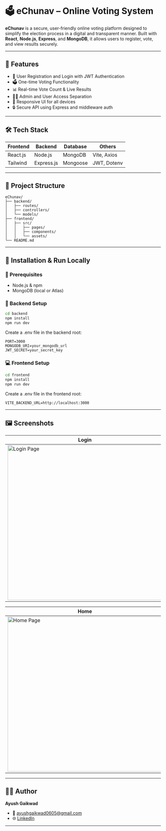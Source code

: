 # 🗳️ eChunav – Online Voting System

**eChunav** is a secure, user-friendly online voting platform designed to simplify the election process in a digital and transparent manner. Built with **React**, **Node.js**, **Express**, and **MongoDB**, it allows users to register, vote, and view results securely.

---

## 🚀 Features

- 🧾 User Registration and Login with JWT Authentication
- 🗳️ One-time Voting Functionality
- 📊 Real-time Vote Count & Live Results
- 🧑‍💼 Admin and User Access Separation
- 📱 Responsive UI for all devices
- 🔒 Secure API using Express and middleware auth

---

## 🛠️ Tech Stack

| Frontend  | Backend       | Database | Others         |
|-----------|---------------|----------|----------------|
| React.js  | Node.js       | MongoDB  | Vite, Axios    |
| Tailwind  | Express.js    | Mongoose | JWT, Dotenv    |

---

## 📂 Project Structure

```
eChunav/
├── backend/
│   ├── routes/
│   ├── controllers/
│   └── models/
├── frontend/
│   ├── src/
│   │   ├── pages/
│   │   ├── components/
│   │   └── assets/
└── README.md
```

---

## 🧪 Installation & Run Locally

### 🔧 Prerequisites

- Node.js & npm
- MongoDB (local or Atlas)

### 🔌 Backend Setup

```bash
cd backend
npm install
npm run dev
```

Create a .env file in the backend root:

```env
PORT=3000
MONGODB_URI=your_mongodb_url
JWT_SECRET=your_secret_key
```

### 💻 Frontend Setup

```bash
cd frontend
npm install
npm run dev
```

Create a .env file in the frontend root:

```env
VITE_BACKEND_URL=http://localhost:3000
```

---

## 🖼️ Screenshots

<div align="center">

| **Login** | **Signup** | **Landing** |
|-----------|------------|-------------|
| <img src="https://drive.google.com/uc?export=view&id=1dJKrSe6ou35FH4agKi1YHZJud0GWdUI7" alt="Login Page" width="500"> | <img src="https://drive.google.com/uc?export=view&id=1y8NlHnsydbjsoet4JbvDfbHUxReMLpOs" alt="Signup Page" width="500"> | <img src="https://drive.google.com/uc?export=view&id=1yyVhnLsA3jTsGnI-Z0CNxvdZGGUVdARI" alt="Landing Page" width="500"> |

| **Home** | **Result** | **Profile** |
|----------|------------|-------------|
| <img src="https://drive.google.com/uc?export=view&id=1y8NlHnsydbjsoet4JbvDfbHUxReMLpOs" alt="Home Page" width="500"> | <img src="https://drive.google.com/uc?export=view&id=1p7MKCRTtoOJcPVDuA_4txvVHziRKoMaW" alt="Result Page" width="500"> | <img src="https://drive.google.com/uc?export=view&id=1F6jGCnb5aLKLVnuoY2zi8WwabGWO91HB" alt="Profile Page" width="500"> |

</div>

---

## 🙋‍♂️ Author

**Ayush Gaikwad**
- 📧 [ayushgaikwad0605@gmail.com](mailto:ayushgaikwad0605@gmail.com)
- 🌐 [LinkedIn](https://www.linkedin.com/in/ayush-gaikwad05)



---


